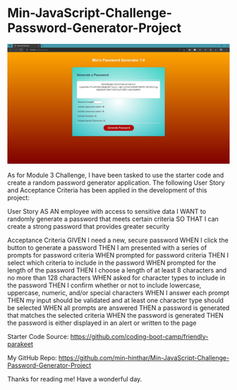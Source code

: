 # Min-JavaScript-Challenge-Password-Generator-Project

![Getting Started](./assets/Min-Password-Generator_Screenshot%202022-05-14%20060053.jpg)


As for Module 3 Challenge, I have been tasked to use the starter code and create a random password generator application. The following User Story and Acceptance Criteria has been applied in the development of this project:

User Story
AS AN employee with access to sensitive data
I WANT to randomly generate a password that meets certain criteria
SO THAT I can create a strong password that provides greater security

Acceptance Criteria
GIVEN I need a new, secure password
WHEN I click the button to generate a password
THEN I am presented with a series of prompts for password criteria
WHEN prompted for password criteria
THEN I select which criteria to include in the password
WHEN prompted for the length of the password
THEN I choose a length of at least 8 characters and no more than 128 characters
WHEN asked for character types to include in the password
THEN I confirm whether or not to include lowercase, uppercase, numeric, and/or special characters
WHEN I answer each prompt
THEN my input should be validated and at least one character type should be selected
WHEN all prompts are answered
THEN a password is generated that matches the selected criteria
WHEN the password is generated
THEN the password is either displayed in an alert or written to the page

Starter Code Source:
https://github.com/coding-boot-camp/friendly-parakeet

My GitHub Repo:
https://github.com/min-hinthar/Min-JavaScript-Challenge-Password-Generator-Project

Thanks for reading me!
Have a wonderful day.

